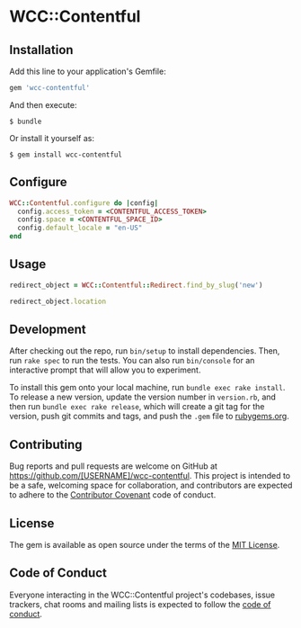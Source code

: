 # WCC::Contentful

## Installation

Add this line to your application's Gemfile:

```ruby
gem 'wcc-contentful'
```

And then execute:

    $ bundle

Or install it yourself as:

    $ gem install wcc-contentful

## Configure

```ruby
WCC::Contentful.configure do |config|
  config.access_token = <CONTENTFUL_ACCESS_TOKEN>
  config.space = <CONTENTFUL_SPACE_ID>
  config.default_locale = "en-US"
end
```

## Usage

```ruby
redirect_object = WCC::Contentful::Redirect.find_by_slug('new')

redirect_object.location
```

## Development

After checking out the repo, run `bin/setup` to install dependencies. Then, run `rake spec` to run the tests. You can also run `bin/console` for an interactive prompt that will allow you to experiment.

To install this gem onto your local machine, run `bundle exec rake install`. To release a new version, update the version number in `version.rb`, and then run `bundle exec rake release`, which will create a git tag for the version, push git commits and tags, and push the `.gem` file to [rubygems.org](https://rubygems.org).

## Contributing

Bug reports and pull requests are welcome on GitHub at https://github.com/[USERNAME]/wcc-contentful. This project is intended to be a safe, welcoming space for collaboration, and contributors are expected to adhere to the [Contributor Covenant](http://contributor-covenant.org) code of conduct.

## License

The gem is available as open source under the terms of the [MIT License](http://opensource.org/licenses/MIT).

## Code of Conduct

Everyone interacting in the WCC::Contentful project's codebases, issue trackers, chat rooms and mailing lists is expected to follow the [code of conduct](https://github.com/[USERNAME]/wcc-contentful/blob/master/CODE_OF_CONDUCT.md).
